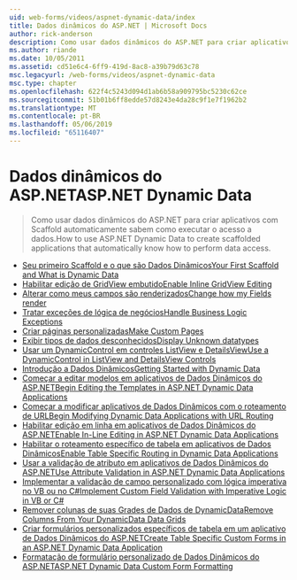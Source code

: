 ```yaml
---
uid: web-forms/videos/aspnet-dynamic-data/index
title: Dados dinâmicos do ASP.NET | Microsoft Docs
author: rick-anderson
description: Como usar dados dinâmicos do ASP.NET para criar aplicativos com Scaffold automaticamente sabem como executar o acesso a dados.
ms.author: riande
ms.date: 10/05/2011
ms.assetid: cd51e6c4-6ff9-419d-8ac8-a39b79d63c78
msc.legacyurl: /web-forms/videos/aspnet-dynamic-data
msc.type: chapter
ms.openlocfilehash: 622f4c5243d094d1ab6b58a909795bc5230c62ce
ms.sourcegitcommit: 51b01b6ff8edde57d8243e4da28c9f1e7f1962b2
ms.translationtype: MT
ms.contentlocale: pt-BR
ms.lasthandoff: 05/06/2019
ms.locfileid: "65116407"
---
```

# <a name="aspnet-dynamic-data"></a><span data-ttu-id="8429d-103">Dados dinâmicos do ASP.NET</span><span class="sxs-lookup"><span data-stu-id="8429d-103">ASP.NET Dynamic Data</span></span>

> <span data-ttu-id="8429d-104">Como usar dados dinâmicos do ASP.NET para criar aplicativos com Scaffold automaticamente sabem como executar o acesso a dados.</span><span class="sxs-lookup"><span data-stu-id="8429d-104">How to use ASP.NET Dynamic Data to create scaffolded applications that automatically know how to perform data access.</span></span>

- [<span data-ttu-id="8429d-105">Seu primeiro Scaffold e o que são Dados Dinâmicos</span><span class="sxs-lookup"><span data-stu-id="8429d-105">Your First Scaffold and What is Dynamic Data</span></span>](your-first-scaffold-and-what-is-dynamic-data.md)
- [<span data-ttu-id="8429d-106">Habilitar edição de GridView embutido</span><span class="sxs-lookup"><span data-stu-id="8429d-106">Enable Inline GridView Editing</span></span>](how-do-i-enable-inline-gridview-editing.md)
- [<span data-ttu-id="8429d-107">Alterar como meus campos são renderizados</span><span class="sxs-lookup"><span data-stu-id="8429d-107">Change how my Fields render</span></span>](how-do-i-change-how-my-fields-render.md)
- [<span data-ttu-id="8429d-108">Tratar exceções de lógica de negócios</span><span class="sxs-lookup"><span data-stu-id="8429d-108">Handle Business Logic Exceptions</span></span>](how-do-i-handle-business-logic-exceptions.md)
- [<span data-ttu-id="8429d-109">Criar páginas personalizadas</span><span class="sxs-lookup"><span data-stu-id="8429d-109">Make Custom Pages</span></span>](how-do-i-make-custom-pages.md)
- [<span data-ttu-id="8429d-110">Exibir tipos de dados desconhecidos</span><span class="sxs-lookup"><span data-stu-id="8429d-110">Display Unknown datatypes</span></span>](how-do-i-display-unknown-datatypes.md)
- [<span data-ttu-id="8429d-111">Usar um DynamicControl em controles ListView e DetailsView</span><span class="sxs-lookup"><span data-stu-id="8429d-111">Use a DynamicControl in ListView and DetailsView Controls</span></span>](how-do-i-use-a-dynamiccontrol-in-listview-and-detailsview-controls.md)
- [<span data-ttu-id="8429d-112">Introdução a Dados Dinâmicos</span><span class="sxs-lookup"><span data-stu-id="8429d-112">Getting Started with Dynamic Data</span></span>](getting-started-with-dynamic-data.md)
- [<span data-ttu-id="8429d-113">Começar a editar modelos em aplicativos de Dados Dinâmicos do ASP.NET</span><span class="sxs-lookup"><span data-stu-id="8429d-113">Begin Editing the Templates in ASP.NET Dynamic Data Applications</span></span>](begin-editing-the-templates-in-aspnet-dynamic-data-applications.md)
- [<span data-ttu-id="8429d-114">Começar a modificar aplicativos de Dados Dinâmicos com o roteamento de URL</span><span class="sxs-lookup"><span data-stu-id="8429d-114">Begin Modifying Dynamic Data Applications with URL Routing</span></span>](begin-modifying-dynamic-data-applications-with-url-routing.md)
- [<span data-ttu-id="8429d-115">Habilitar edição em linha em aplicativos de Dados Dinâmicos do ASP.NET</span><span class="sxs-lookup"><span data-stu-id="8429d-115">Enable In-Line Editing in ASP.NET Dynamic Data Applications</span></span>](enable-in-line-editing-in-aspnet-dynamic-data-applications.md)
- [<span data-ttu-id="8429d-116">Habilitar o roteamento específico de tabela em aplicativos de Dados Dinâmicos</span><span class="sxs-lookup"><span data-stu-id="8429d-116">Enable Table Specific Routing in Dynamic Data Applications</span></span>](how-to-enable-table-specific-routing-in-dynamic-data-applications.md)
- [<span data-ttu-id="8429d-117">Usar a validação de atributo em aplicativos de Dados Dinâmicos do ASP.NET</span><span class="sxs-lookup"><span data-stu-id="8429d-117">Use Attribute Validation in ASP.NET Dynamic Data Applications</span></span>](how-to-use-attribute-validation-in-aspnet-dynamic-data-applications.md)
- [<span data-ttu-id="8429d-118">Implementar a validação de campo personalizado com lógica imperativa no VB ou no C#</span><span class="sxs-lookup"><span data-stu-id="8429d-118">Implement Custom Field Validation with Imperative Logic in VB or C#</span></span>](how-to-implement-custom-field-validation-with-imperative-logic-in-vb-or-c.md)
- [<span data-ttu-id="8429d-119">Remover colunas de suas Grades de Dados de DynamicData</span><span class="sxs-lookup"><span data-stu-id="8429d-119">Remove Columns From Your DynamicData Data Grids</span></span>](how-to-remove-columns-from-your-dynamicdata-data-grids.md)
- [<span data-ttu-id="8429d-120">Criar formulários personalizados específicos de tabela em um aplicativo de Dados Dinâmicos do ASP.NET</span><span class="sxs-lookup"><span data-stu-id="8429d-120">Create Table Specific Custom Forms in an ASP.NET Dynamic Data Application</span></span>](how-to-create-table-specific-custom-forms-in-an-aspnet-dynamic-data-application.md)
- [<span data-ttu-id="8429d-121">Formatação de formulário personalizado de Dados Dinâmicos do ASP.NET</span><span class="sxs-lookup"><span data-stu-id="8429d-121">ASP.NET Dynamic Data Custom Form Formatting</span></span>](aspnet-dynamic-data-custom-form-formatting.md)
